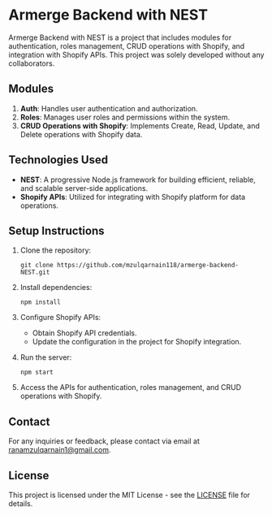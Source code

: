 # Armerge Backend with NEST

Armerge Backend with NEST is a project that includes modules for authentication, roles management, CRUD operations with Shopify, and integration with Shopify APIs. This project was solely developed without any collaborators.

## Modules

1. **Auth**: Handles user authentication and authorization.
2. **Roles**: Manages user roles and permissions within the system.
3. **CRUD Operations with Shopify**: Implements Create, Read, Update, and Delete operations with Shopify data.

## Technologies Used

-   **NEST**: A progressive Node.js framework for building efficient, reliable, and scalable server-side applications.
-   **Shopify APIs**: Utilized for integrating with Shopify platform for data operations.

## Setup Instructions

1. Clone the repository:

    ```
    git clone https://github.com/mzulqarnain118/armerge-backend-NEST.git
    ```

2. Install dependencies:

    ```
    npm install
    ```

3. Configure Shopify APIs:

    - Obtain Shopify API credentials.
    - Update the configuration in the project for Shopify integration.

4. Run the server:

    ```
    npm start
    ```

5. Access the APIs for authentication, roles management, and CRUD operations with Shopify.

## Contact

For any inquiries or feedback, please contact via email at ranamzulqarnain1@gmail.com.

## License

This project is licensed under the MIT License - see the [LICENSE](LICENSE) file for details.
